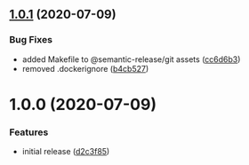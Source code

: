 ## [1.0.1](https://github.com/lunaris-studios/starter-gatsby/compare/v1.0.0...v1.0.1) (2020-07-09)


### Bug Fixes

* added Makefile to @semantic-release/git assets ([cc6d6b3](https://github.com/lunaris-studios/starter-gatsby/commit/cc6d6b3349642f5727f8c147bc60af0adc65c3ad))
* removed .dockerignore ([b4cb527](https://github.com/lunaris-studios/starter-gatsby/commit/b4cb527fbbb4b329bd8614d57ca0fa863dbd3b71))

# 1.0.0 (2020-07-09)


### Features

* initial release ([d2c3f85](https://github.com/lunaris-studios/starter-gatsby/commit/d2c3f8562ee98e5052329166ae05e3033cce5f95))
